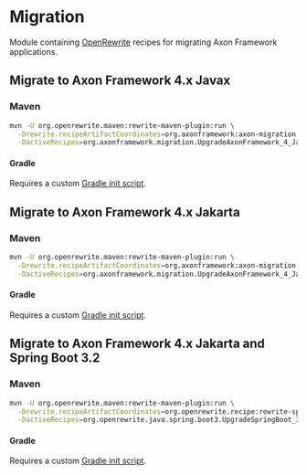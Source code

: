 # Migration
Module containing [OpenRewrite](https://docs.openrewrite.org/) recipes for migrating Axon Framework applications.

## Migrate to Axon Framework 4.x Javax
### Maven
```bash
mvn -U org.openrewrite.maven:rewrite-maven-plugin:run \
  -Drewrite.recipeArtifactCoordinates=org.axonframework:axon-migration:LATEST \
  -DactiveRecipes=org.axonframework.migration.UpgradeAxonFramework_4_Javax
```

#### Gradle
Requires a custom [Gradle init script](https://docs.openrewrite.org/running-recipes/running-rewrite-on-a-gradle-project-without-modifying-the-build).

## Migrate to Axon Framework 4.x Jakarta
### Maven
```bash
mvn -U org.openrewrite.maven:rewrite-maven-plugin:run \
  -Drewrite.recipeArtifactCoordinates=org.axonframework:axon-migration:LATEST \
  -DactiveRecipes=org.axonframework.migration.UpgradeAxonFramework_4_Jakarta
```

#### Gradle
Requires a custom [Gradle init script](https://docs.openrewrite.org/running-recipes/running-rewrite-on-a-gradle-project-without-modifying-the-build).


## Migrate to Axon Framework 4.x Jakarta and Spring Boot 3.2
### Maven
```bash
mvn -U org.openrewrite.maven:rewrite-maven-plugin:run \
  -Drewrite.recipeArtifactCoordinates=org.openrewrite.recipe:rewrite-spring:LATEST,org.axonframework:axon-migration:LATEST \
  -DactiveRecipes=org.openrewrite.java.spring.boot3.UpgradeSpringBoot_3_2,org.axonframework.migration.UpgradeAxonFramework_4_Jakarta
```

#### Gradle
Requires a custom [Gradle init script](https://docs.openrewrite.org/running-recipes/running-rewrite-on-a-gradle-project-without-modifying-the-build).